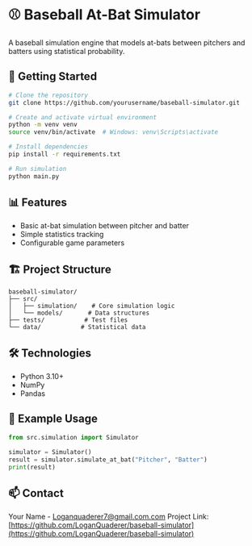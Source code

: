 # ⚾ Baseball At-Bat Simulator

A baseball simulation engine that models at-bats between pitchers and batters using statistical probability.

## 🚀 Getting Started

```bash
# Clone the repository
git clone https://github.com/yourusername/baseball-simulator.git

# Create and activate virtual environment
python -m venv venv
source venv/bin/activate  # Windows: venv\Scripts\activate

# Install dependencies
pip install -r requirements.txt

# Run simulation
python main.py
```

## 📊 Features

- Basic at-bat simulation between pitcher and batter
- Simple statistics tracking
- Configurable game parameters

## 🏗️ Project Structure

```
baseball-simulator/
├── src/
│   ├── simulation/    # Core simulation logic
│   └── models/       # Data structures
├── tests/           # Test files
└── data/           # Statistical data
```

## 🛠️ Technologies

- Python 3.10+
- NumPy
- Pandas

## 📝 Example Usage

```python
from src.simulation import Simulator

simulator = Simulator()
result = simulator.simulate_at_bat("Pitcher", "Batter")
print(result)
```

## 📫 Contact

Your Name - [Loganquaderer7@gmail.com.com](mailto:Loganquaderer7@gmail.com)
Project Link: [https://github.com/LoganQuaderer/baseball-simulator](https://github.com/LoganQuaderer/baseball-simulator)